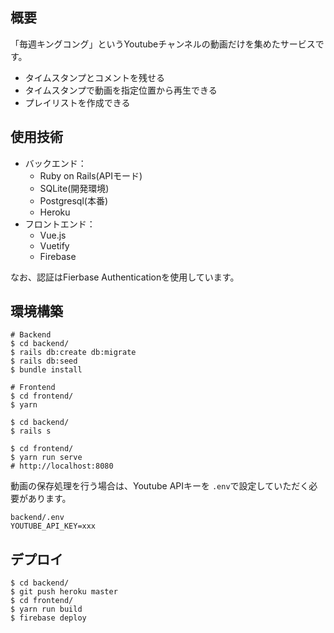 ## 概要
「毎週キングコング」というYoutubeチャンネルの動画だけを集めたサービスです。

- タイムスタンプとコメントを残せる
- タイムスタンプで動画を指定位置から再生できる
- プレイリストを作成できる

## 使用技術

- バックエンド：
  - Ruby on Rails(APIモード)
  - SQLite(開発環境)
  - Postgresql(本番)
  - Heroku
- フロントエンド：
  - Vue.js
  - Vuetify
  - Firebase

なお、認証はFierbase Authenticationを使用しています。

## 環境構築

```shell
# Backend
$ cd backend/
$ rails db:create db:migrate
$ rails db:seed
$ bundle install
```

```shell
# Frontend
$ cd frontend/
$ yarn
```

```shell
$ cd backend/
$ rails s

$ cd frontend/
$ yarn run serve
# http://localhost:8080
```

動画の保存処理を行う場合は、Youtube APIキーを `.env`で設定していただく必要があります。

```
backend/.env
YOUTUBE_API_KEY=xxx
```

## デプロイ

```shell
$ cd backend/
$ git push heroku master
$ cd frontend/
$ yarn run build
$ firebase deploy
```
